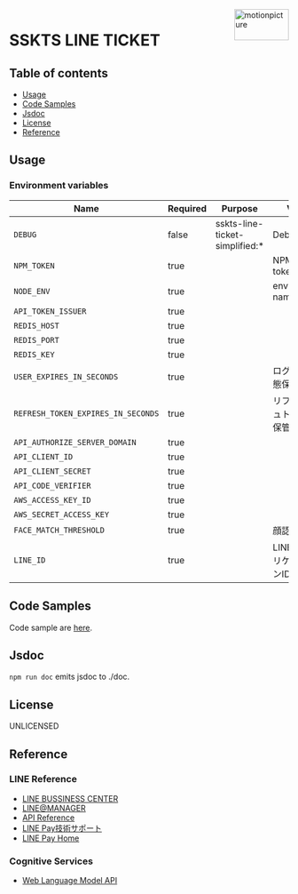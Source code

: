 <img src="https://motionpicture.jp/images/common/logo_01.svg" alt="motionpicture" title="motionpicture" align="right" height="56" width="98"/>

# SSKTS LINE TICKET

## Table of contents

* [Usage](#usage)
* [Code Samples](#code-samples)
* [Jsdoc](#jsdoc)
* [License](#license)
* [Reference](#reference)

## Usage

### Environment variables

| Name                               | Required | Purpose                        | Value             |
|------------------------------------|----------|--------------------------------|-------------------|
| `DEBUG`                            | false    | sskts-line-ticket-simplified:* | Debug             |
| `NPM_TOKEN`                        | true     |                                | NPM auth token    |
| `NODE_ENV`                         | true     |                                | environment name  |
| `API_TOKEN_ISSUER`                 | true     |                                |                   |
| `REDIS_HOST`                       | true     |                                |                   |
| `REDIS_PORT`                       | true     |                                |                   |
| `REDIS_KEY`                        | true     |                                |                   |
| `USER_EXPIRES_IN_SECONDS`          | true     |                                | ログイン状態保持期間        |
| `REFRESH_TOKEN_EXPIRES_IN_SECONDS` | true     |                                | リフレッシュトークン保管期間    |
| `API_AUTHORIZE_SERVER_DOMAIN`      | true     |                                |                   |
| `API_CLIENT_ID`                    | true     |                                |                   |
| `API_CLIENT_SECRET`                | true     |                                |                   |
| `API_CODE_VERIFIER`                | true     |                                |                   |
| `AWS_ACCESS_KEY_ID`                | true     |                                |                   |
| `AWS_SECRET_ACCESS_KEY`            | true     |                                |                   |
| `FACE_MATCH_THRESHOLD`             | true     |                                | 顔認証閾値             |
| `LINE_ID`                          | true     |                                | LINEBotアプリケーションID |

## Code Samples

Code sample are [here](https://github.com/motionpicture/sskts-line-ticket-simplified/tree/master/example).

## Jsdoc

`npm run doc` emits jsdoc to ./doc.

## License

UNLICENSED

## Reference

### LINE Reference

* [LINE BUSSINESS CENTER](https://business.line.me/ja/)
* [LINE@MANAGER](https://admin-official.line.me/)
* [API Reference](https://devdocs.line.me/ja/)
* [LINE Pay技術サポート](https://pay.line.me/jp/developers/documentation/download/tech?locale=ja_JP)
* [LINE Pay Home](https://pay.line.me/jp/)

### Cognitive Services

* [Web Language Model API](https://westus.dev.cognitive.microsoft.com/docs/services/55de9ca4e597ed1fd4e2f104/operations/55de9ca4e597ed19b0de8a51)
